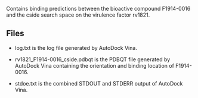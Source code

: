 Contains binding predictions between the bioactive compound F1914-0016 and the cside search space on the virulence factor rv1821.

## Files

- log.txt is the log file generated by AutoDock Vina.

- rv1821_F1914-0016_cside.pdbqt is the PDBQT file generated by AutoDock Vina containing the orientation and binding location of F1914-0016.

- stdoe.txt is the combined STDOUT and STDERR output of AutoDock Vina.

